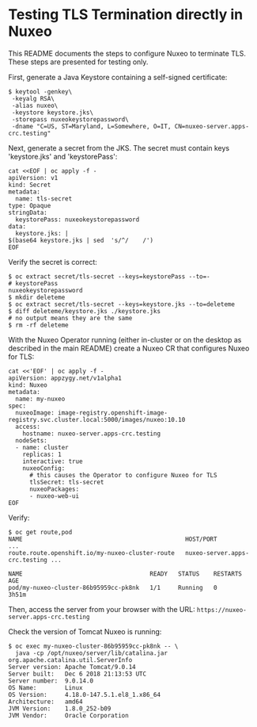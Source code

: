 # Testing TLS Termination directly in Nuxeo

This README documents the steps to configure Nuxeo to terminate TLS. These steps are presented for testing only.

First, generate a Java Keystore containing a self-signed certificate:

```shell
$ keytool -genkey\
 -keyalg RSA\
 -alias nuxeo\
 -keystore keystore.jks\
 -storepass nuxeokeystorepassword\
 -dname "C=US, ST=Maryland, L=Somewhere, O=IT, CN=nuxeo-server.apps-crc.testing"
```

Next, generate a secret from the JKS. The secret must contain keys 'keystore.jks' and 'keystorePass':

```shell
cat <<EOF | oc apply -f -
apiVersion: v1
kind: Secret
metadata:
  name: tls-secret
type: Opaque
stringData:
  keystorePass: nuxeokeystorepassword
data:
  keystore.jks: |
$(base64 keystore.jks | sed  's/^/    /')
EOF
```

Verify the secret is correct:

```shell
$ oc extract secret/tls-secret --keys=keystorePass --to=-
# keystorePass
nuxeokeystorepassword
$ mkdir deleteme
$ oc extract secret/tls-secret --keys=keystore.jks --to=deleteme
$ diff deleteme/keystore.jks ./keystore.jks 
# no output means they are the same
$ rm -rf deleteme
```

With the Nuxeo Operator running (either in-cluster or on the desktop as described in the main README) create a Nuxeo CR that configures Nuxeo for TLS:

```shell
cat <<'EOF' | oc apply -f -
apiVersion: appzygy.net/v1alpha1
kind: Nuxeo
metadata:
  name: my-nuxeo
spec:
  nuxeoImage: image-registry.openshift-image-registry.svc.cluster.local:5000/images/nuxeo:10.10
  access:
    hostname: nuxeo-server.apps-crc.testing
  nodeSets:
  - name: cluster
    replicas: 1
    interactive: true
    nuxeoConfig:
      # this causes the Operator to configure Nuxeo for TLS
      tlsSecret: tls-secret
      nuxeoPackages:
      - nuxeo-web-ui
EOF
```

Verify:

```shell
$ oc get route,pod
NAME                                              HOST/PORT                     ...
route.route.openshift.io/my-nuxeo-cluster-route   nuxeo-server.apps-crc.testing ...

NAME                                    READY   STATUS    RESTARTS   AGE
pod/my-nuxeo-cluster-86b95959cc-pk8nk   1/1     Running   0          3h51m
```

Then, access the server from your browser with the URL: `https://nuxeo-server.apps-crc.testing`

Check the version of Tomcat Nuxeo is running:

```shell
$ oc exec my-nuxeo-cluster-86b95959cc-pk8nk -- \
  java -cp /opt/nuxeo/server/lib/catalina.jar org.apache.catalina.util.ServerInfo
Server version: Apache Tomcat/9.0.14
Server built:   Dec 6 2018 21:13:53 UTC
Server number:  9.0.14.0
OS Name:        Linux
OS Version:     4.18.0-147.5.1.el8_1.x86_64
Architecture:   amd64
JVM Version:    1.8.0_252-b09
JVM Vendor:     Oracle Corporation
```

